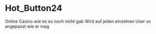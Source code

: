 # Hot_Button24
Online Casino wie es so noch nicht gab
Wird auf jeden einzelnen User so angepasst wie er mag
